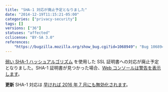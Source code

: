 ```yaml
---
title: "SHA-1 対応が廃止予定となりました"
date: "2014-12-19T11:15:21-05:00"
categories: ["privacy-security"]
tags: []
versions: ["36"]
statuses: "affected"
cclicense: "BY-SA 3.0"
references:
    "https://bugzilla.mozilla.org/show_bug.cgi?id=1068949": "Bug 1068949 – Add SHA-1 warnings to web console for end entities"
---
```

[弱い SHA-1 ハッシュアルゴリズム](https://developer.mozilla.org/ja/docs/Security/Weak_Signature_Algorithm) を使用した SSL 証明書への対応が廃止予定となりました。SHA-1 証明書が見つかった場合、[Web コンソールは警告を表示します](https://developer.mozilla.org/ja/docs/Tools/Web_Console#Security_warnings_and_errors)。

**更新** SHA-1 対応は [早ければ 2016 年 7 月にも無効化されます](https://www.fxsitecompat.com/ja/docs/2015/sha-1-certificate-support-will-be-disabled-as-early-as-july-2016/)。
